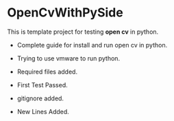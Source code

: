 # OpenCvWithPySide

This is template project for testing **open cv** in python.
* Complete guide for install and run open cv in python.
* Trying to use vmware to run python.

* Required files added.
* First Test Passed.
* gitignore added.
* New Lines Added.





